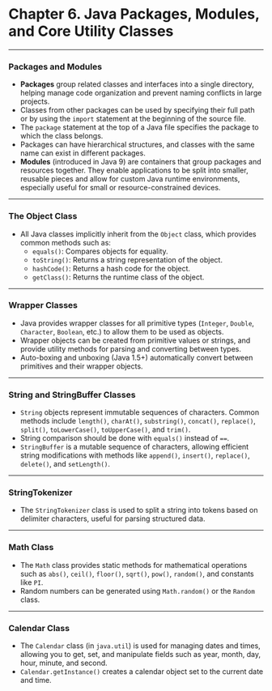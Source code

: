# Chapter 6. Java Packages, Modules, and Core Utility Classes

---

### Packages and Modules

- **Packages** group related classes and interfaces into a single directory, helping manage code organization and prevent naming conflicts in large projects.
- Classes from other packages can be used by specifying their full path or by using the `import` statement at the beginning of the source file.
- The `package` statement at the top of a Java file specifies the package to which the class belongs.
- Packages can have hierarchical structures, and classes with the same name can exist in different packages.
- **Modules** (introduced in Java 9) are containers that group packages and resources together. They enable applications to be split into smaller, reusable pieces and allow for custom Java runtime environments, especially useful for small or resource-constrained devices.

---

### The Object Class

- All Java classes implicitly inherit from the `Object` class, which provides common methods such as:
  - `equals()`: Compares objects for equality.
  - `toString()`: Returns a string representation of the object.
  - `hashCode()`: Returns a hash code for the object.
  - `getClass()`: Returns the runtime class of the object.

---

### Wrapper Classes

- Java provides wrapper classes for all primitive types (`Integer`, `Double`, `Character`, `Boolean`, etc.) to allow them to be used as objects.
- Wrapper objects can be created from primitive values or strings, and provide utility methods for parsing and converting between types.
- Auto-boxing and unboxing (Java 1.5+) automatically convert between primitives and their wrapper objects.

---

### String and StringBuffer Classes

- `String` objects represent immutable sequences of characters. Common methods include `length()`, `charAt()`, `substring()`, `concat()`, `replace()`, `split()`, `toLowerCase()`, `toUpperCase()`, and `trim()`.
- String comparison should be done with `equals()` instead of `==`.
- `StringBuffer` is a mutable sequence of characters, allowing efficient string modifications with methods like `append()`, `insert()`, `replace()`, `delete()`, and `setLength()`.

---

### StringTokenizer

- The `StringTokenizer` class is used to split a string into tokens based on delimiter characters, useful for parsing structured data.

---

### Math Class

- The `Math` class provides static methods for mathematical operations such as `abs()`, `ceil()`, `floor()`, `sqrt()`, `pow()`, `random()`, and constants like `PI`.
- Random numbers can be generated using `Math.random()` or the `Random` class.

---

### Calendar Class

- The `Calendar` class (in `java.util`) is used for managing dates and times, allowing you to get, set, and manipulate fields such as year, month, day, hour, minute, and second.
- `Calendar.getInstance()` creates a calendar object set to the current date and time.
